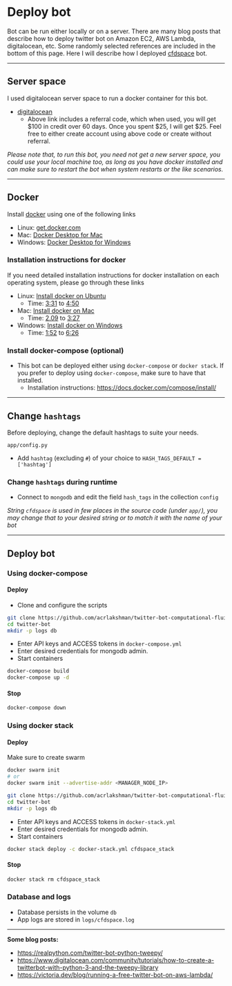 # Deploy bot

Bot can be run either locally or on a server. There are many blog posts that describe how to deploy twitter bot on Amazon EC2, AWS Lambda, digitalocean, etc. Some randomly selected references are included in the bottom of this page. Here I will describe how I deployed [cfdspace](https://twitter.com/cfdspace) bot.

---

## Server space

I used digitalocean server space to run a docker container for this bot.

* [digitalocean](https://m.do.co/c/c647ddbfcfd9)
  * Above link includes a referral code, which when used, you will get $100 in credit over 60 days. Once you spent $25, I will get $25. Feel free to either create account using above code or create without referral.

_Please note that, to run this bot, you need not get a new server space, you could use your local machine too, as long as you have docker installed and can make sure to restart the bot when system restarts or the like scenarios._

---

## Docker

Install [docker](https://www.docker.com/) using one of the following links

* Linux: [get.docker.com](https://get.docker.com/)
* Mac: [Docker Desktop for Mac](https://hub.docker.com/editions/community/docker-ce-desktop-mac)
* Windows: [Docker Desktop for Windows](https://hub.docker.com/editions/community/docker-ce-desktop-windows)

### Installation instructions for docker

If you need detailed installation instructions for docker installation on each operating system, please go through these links

* Linux: [Install docker on Ubuntu](https://youtu.be/bwHIUN9gti0?list=PL14zCGMQYkUprMVMXT-4-J1AIFYPEQmy-&t=211)
  * Time: [3:31](https://youtu.be/bwHIUN9gti0?list=PL14zCGMQYkUprMVMXT-4-J1AIFYPEQmy-&t=211) to [4:50](https://youtu.be/bwHIUN9gti0?list=PL14zCGMQYkUprMVMXT-4-J1AIFYPEQmy-&t=290)
* Mac: [Install docker on Mac](https://youtu.be/yWYfdam9iy4?list=PL14zCGMQYkUprMVMXT-4-J1AIFYPEQmy-&t=129)
  * Time: [2.09](https://youtu.be/yWYfdam9iy4?list=PL14zCGMQYkUprMVMXT-4-J1AIFYPEQmy-&t=129) to [3:27](https://youtu.be/yWYfdam9iy4?list=PL14zCGMQYkUprMVMXT-4-J1AIFYPEQmy-&t=207)
* Windows: [Install docker on Windows](https://youtu.be/K_7wavPEtCc?list=PL14zCGMQYkUprMVMXT-4-J1AIFYPEQmy-&t=112)
  * Time: [1:52](https://youtu.be/K_7wavPEtCc?list=PL14zCGMQYkUprMVMXT-4-J1AIFYPEQmy-&t=112) to [6:26](https://youtu.be/K_7wavPEtCc?list=PL14zCGMQYkUprMVMXT-4-J1AIFYPEQmy-&t=386)

### Install docker-compose (optional)

* This bot can be deployed either using `docker-compose` or `docker stack`. If you prefer to deploy using `docker-compose`, make sure to have that installed.
  * Installation instructions: https://docs.docker.com/compose/install/

---

## Change `hashtags`

Before deploying, change the default hashtags to suite your needs.

`app/config.py`
  * Add `hashtag` (excluding `#`) of your choice to `HASH_TAGS_DEFAULT = ['hashtag']`

### Change `hashtags` during runtime

* Connect to `mongodb` and edit the field `hash_tags` in the collection `config`

_String `cfdspace` is used in few places in the source code (under `app/`), you may change that to your desired string or to match it with the name of your bot_

---

## Deploy bot

### Using docker-compose

#### Deploy

- Clone and configure the scripts

```sh
git clone https://github.com/acrlakshman/twitter-bot-computational-fluids twitter-bot
cd twitter-bot
mkdir -p logs db
```

- Enter API keys and ACCESS tokens in `docker-compose.yml`
- Enter desired credentials for mongodb admin.
- Start containers

```sh
docker-compose build
docker-compose up -d
```

#### Stop

```sh
docker-compose down
```

### Using docker stack

#### Deploy

Make sure to create swarm

```sh
docker swarm init
# or
docker swarm init --advertise-addr <MANAGER_NODE_IP>
```

```sh
git clone https://github.com/acrlakshman/twitter-bot-computational-fluids twitter-bot
cd twitter-bot
mkdir -p logs db
```

- Enter API keys and ACCESS tokens in `docker-stack.yml`
- Enter desired credentials for mongodb admin.
- Start containers

```sh
docker stack deploy -c docker-stack.yml cfdspace_stack
```

#### Stop

```sh
docker stack rm cfdspace_stack
```

### Database and logs

- Database persists in the volume `db`
- App logs are stored in `logs/cfdspace.log`

---

**Some blog posts:**

* https://realpython.com/twitter-bot-python-tweepy/
* https://www.digitalocean.com/community/tutorials/how-to-create-a-twitterbot-with-python-3-and-the-tweepy-library
* https://victoria.dev/blog/running-a-free-twitter-bot-on-aws-lambda/
